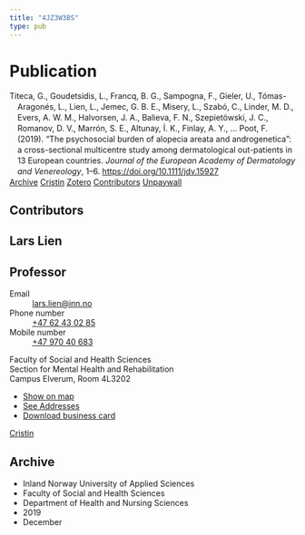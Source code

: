 ```yaml
---
title: "4JZ3W3BS"
type: pub
---
```

<h1>Publication</h1>
<article id="csl-bib-container-4JZ3W3BS" class="csl-bib-container">
  <div class="csl-bib-body" style="line-height: 1.35; padding-left: 1em; text-indent:-1em;">
  <div class="csl-entry">Titeca, G., Goudetsidis, L., Francq, B. G., Sampogna, F., Gieler, U., T&#xF3;mas-Aragon&#xE9;s, L., Lien, L., Jemec, G. B. E., Misery, L., Szab&#xF3;, C., Linder, M. D., Evers, A. W. M., Halvorsen, J. A., Balieva, F. N., Szepiet&#xF6;wski, J. C., Romanov, D. V., Marr&#xF3;n, S. E., Altunay, &#x130;. K., Finlay, A. Y., &#x2026; Poot, F. (2019). &#x201C;The psychosocial burden of alopecia areata and androgenetica&#x201D;: a cross-sectional multicentre study among dermatological out-patients in 13 European countries. <i>Journal of the European Academy of Dermatology and Venereology</i>, 1&#x2013;6. <a href="https://doi.org/10.1111/jdv.15927">https://doi.org/10.1111/jdv.15927</a></div>
</div>
  <div class="csl-bib-buttons">
    <a href="#taxonomy-article-4JZ3W3BS" class="csl-bib-button">Archive</a>
    <a href alt="Cristin URL" class="csl-bib-button">Cristin</a>
    <a href alt="Zotero URL" class="csl-bib-button">Zotero</a>
    <a href="#contributors-article-4JZ3W3BS" class="csl-bib-button">Contributors</a>
    <a href="https://scholarlypublications.universiteitleiden.nl/access/item%3A3147032/view" class="csl-bib-button">Unpaywall</a>
  </div>
  <div id="csl-bib-meta-container-4JZ3W3BS"></div>
</article>
<div id="csl-bib-meta-4JZ3W3BS" class="csl-bib-meta">
  <article id="contributors-article-4JZ3W3BS" class="contributors-article">
    <h1>Contributors</h1>
    <div class="personas">
<div class="vrtx-hinn-person-card">
<div class="photo">
<i class="lar la-user-circle missing-person"></i>
</div>
<div class="info">
<hgroup><h1>Lars Lien</h1>
<h2>Professor</h2>
</hgroup><dl>
<dt>Email</dt>
<dd>
<a href="mailto:lars.lien@inn.no">lars.lien@inn.no</a>
</dd>
<dt>Phone number</dt>
<dd><a href="tel:+4762430285">
+47 62 43 02 85
</a></dd>
<dt>Mobile number</dt>
<dd><a href="tel:+4797040683">
+47 970 40 683
</a></dd>
</dl>
<p>
Faculty of Social and Health Sciences<br>
Section for Mental Health and Rehabilitation<br>
Campus Elverum,
Room 4L3202
</p>
<ul class="vrtx-hinn-links">
<li><a href="https://www.google.com/maps?q=60.88177,11.53669">Show on map</a></li>
<li><a href="https://www.inn.no/english/find-an-employee/lars-lien.html#vrtx-hinn-addresses">See Addresses</a></li>
<li><a href="https://www.inn.no/english/find-an-employee/lars-lien.html?vrtx=vcf">Download business card</a></li>
</ul>
</div>
</div>
<a href="https://app.cristin.no/persons/show.jsf?id=14287" alt="Cristin URL" class="personas-cristin">Cristin</a>
</div>
  </article>
  <article id="taxonomy-article-4JZ3W3BS" class="taxonomy-article">
    <h1>Archive</h1>
    <ul>
      <li>Inland Norway University of Applied Sciences</li>
      <li>Faculty of Social and Health Sciences</li>
      <li>Department of Health and Nursing Sciences</li>
      <li>2019</li>
      <li>December</li>
    </ul>
  </article>
</div>
